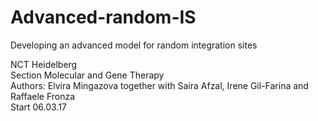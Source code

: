 # Advanced-random-IS
Developing an advanced model for random integration sites

NCT Heidelberg  
Section Molecular and Gene Therapy  
Authors: Elvira Mingazova together with Saira Afzal, Irene Gil-Farina and Raffaele Fronza  
Start 06.03.17
